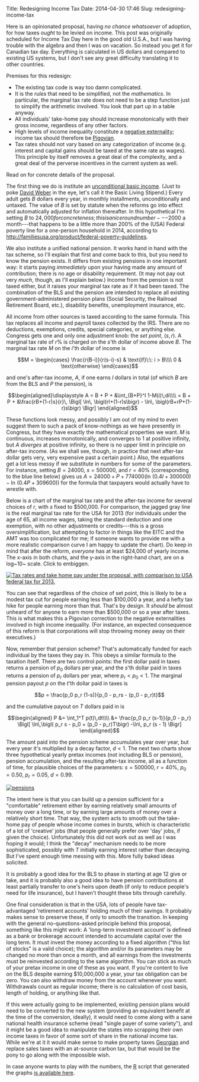 Title: Redesigning Income Tax
Date: 2014-04-30 17:46
Slug: redesigning-income-tax

Here is an opinionated proposal, having *no chance whatsoever* of
adoption, for how taxes *ought* to be levied on income. This post was
originally scheduled for Income Tax Day here in the good old U.S.A.,
but I was having trouble with the algebra and then I was on
vacation. So instead you get it for Canadian tax day. Everything is
calculated in US dollars and compared to existing US systems, but I
don't see any great difficulty translating it to other countries.

Premises for this redesign:

* The existing tax code is way too damn complicated.
* It is the *rules* that need to be simplified, not the
  *mathematics*. In particular, the marginal tax rate does not need to
  be a step function just to simplify the arithmetic involved. You
  look that part up in a table anyway.
* All individuals' take-home pay should increase monotonically with
  their gross income, regardless of any other factors.
* High levels of income inequality constitute a
  [negative externality](https://en.wikipedia.org/wiki/Externality#Negative);
  income tax should therefore be
  [Pigovian](https://en.wikipedia.org/wiki/Pigovian_tax).
* Tax rates should not vary based on any categorization of income
  (e.g. interest and capital gains should be taxed at the same rate as
  wages). This principle by itself removes a great deal of the
  complexity, and a great deal of the perverse incentives in the
  current system as well.

Read on for concrete details of the proposal.

<!--more-->

The first thing we do is institute an
[unconditional basic income](https://en.wikipedia.org/wiki/Basic_income).
(Just to poke [David Weber](https://en.wikipedia.org/wiki/Honorverse)
in the eye, let's call it the Basic Living Stipend.) Every adult gets
$B$ dollars every year, in monthly installments, unconditionally and
untaxed. The value of $B$ is set by statute when the reforms go into
effect and automatically adjusted for inflation thereafter. In this
hypothetical I'm setting $B$ to $24,000 for concreteness; this is a
nice round number---$2000 a month---that happens to be a little more
than 200% of the (USA) Federal poverty line for a one-person household
in 2014, according to
<http://familiesusa.org/product/federal-poverty-guidelines>.

We also institute a unified national pension. It works hand in hand
with the tax scheme, so I'll explain that first and come back to this,
but you need to know the pension exists. It differs from existing
pensions in one important way: it starts paying *immediately* upon
your having made any amount of contribution; there is no age or
disability requirement. (It may not pay out very *much*, though, as
I'll explain below.) Income from the pension is not taxed either, but
it raises your marginal tax rate as if it had been taxed. The
combination of the BLS and the pension are intended to replace all
existing government-administered pension plans (Social Security, the
Railroad Retirement Board, etc.), disability benefits, unemployment
insurance, etc.

All income from other sources is taxed according to the same formula.
This tax replaces all income and payroll taxes collected by the IRS.
There are no deductions, exemptions, credits, special categories, or
anything else. Congress gets one and only one adjustment knob: the
*set point*, $(s,r)$. A marginal tax rate of $r\%$ is charged
on the $s$'th dollar of income above $B$. The marginal tax
rate $M$ on the $i$'th dollar of income is

$$M = \begin{cases}
      \frac{r(B-i)}{r(s-i)-s} & \text{if}\:\: i > B\\\\
      0 & \text{otherwise}
      \end{cases}$$

and one's after-tax income, $A$, if one earns $I$ dollars in
total (of which $B$ are from the BLS and $P$ the pension), is

$$\begin{aligned}\displaystyle
A = B + P + &\int_{B+P}^I 1-M(i)\;di\\\\
  = B + P + &\frac{rB+(1-r)s}{r}\,
    \Bigl[ \ln\, \bigl(rI+(1-r)s\bigr) - \ln\,
    \bigl(rB+rP+(1-r)s\bigr) \Bigr]
\end{aligned}$$


These functions look messy, and possibly I am out of my mind to even
suggest them to such a pack of know-nothings as we have presently in
Congress, but they have exactly the mathematical properties we want.
$M$ is continuous, increases monotonically, and converges to 1 at
positive infinity, but $A$ *diverges* at positive infinity, so
there is no upper limit in principle on after-tax income. (As we shall
see, though, in practice that next after-tax dollar gets very, very
expensive past a certain point.) Also, the equations get a lot less
messy if we substitute in numbers for some of the parameters. For
instance, setting $B = 24000$, $s = 500000$, and $r =
40\%$ (corresponding to the blue line below) gives us $A = 24000 +
P + 774000 \bigl( \ln\,(0.4I + 300000) - \ln\,(0.4P + 309600)
\bigr)$ for the formula that taxpayers would actually have to
wrestle with.

Below is a chart of the marginal tax rate and the after-tax income for
several choices of $r$, with $s$ fixed to $500,000. For
comparison, the jagged gray line is the real marginal tax rate for the
USA for 2013 (for individuals under the age of 65, all income wages,
taking the standard deduction and one exemption, with no other
adjustments or credits---this is a gross oversimplification, but
attempting to factor in things like the EITC and the AMT was too
complicated for me; if someone wants to provide me with a more
realistic comparison curve I am happy to update the chart). Do keep in
mind that after the reform, *everyone* has at least $24,000 of yearly
income.  The x-axis in both charts, and the y-axis in the right-hand
chart, are on a log~10~ scale. Click to embiggen.

[![Tax rates and take home pay under the proposal, with comparison to USA federal tax for
2013.](https://www.owlfolio.org/media/2014/04/taxrates.png)](https://www.owlfolio.org/media/2014/04/taxrates.png)

You can see that regardless of the choice of set point, this is likely
to be a modest tax cut for people earning less than $100,000 a year,
and a hefty tax hike for people earning more than that. That's by
design. It *should* be almost unheard of for anyone to earn more than
$500,000 or so a year after taxes. This is what makes this a Pigovian
correction to the negative externalities involved in high income
inequality. (For instance, an expected consequence of this reform is
that corporations will stop throwing money away on their executives.)

Now, remember that pension scheme? That's automatically funded for
each individual by the taxes they pay in. This obeys a similar formula
to the taxation itself. There are two control points: the first dollar
paid in taxes returns a pension of $p_0$ dollars per year, and
the $s$'th dollar paid in taxes returns a pension of $p_r$
dollars per year, where $p_r < p_0 <1$. The marginal pension payout
$p$ on the $t$'th dollar paid in taxes is

$$p = \frac{p_0 p_r (1-s)}{p_0 - p_rs - (p_0 - p_r)t}$$

and the cumulative payout on $T$ dollars paid in is

$$\begin{aligned}
P &= \int_1^T p(t)\,dt\\\\
&= \frac{p_0 p_r (s-1)}{p_0 - p_r} \Bigl[
\ln\,\bigl( p_r s - p_0 + (p_0 - p_r)T\bigr)
-\ln\, p_r (s - 1) \Bigr]
\end{aligned}$$

The amount paid into the pension scheme accumulates year over year,
but every year it's multiplied by a decay factor, $d < 1$. The
next two charts show three hypothetical yearly pretax incomes (not
including BLS or pension), pension accumulation, and the resulting
after-tax income, all as a function of time, for plausible choices of
the parameters:
$s = 500000,\: r = 40\%,\: p_0 = 0.50,\: p_r = 0.05,\: d = 0.99$.

[![pensions](https://www.owlfolio.org/media/2014/04/pensions.png)](https://www.owlfolio.org/media/2014/04/pensions.png)

The intent here is that you can build up a pension sufficient for a
"comfortable" retirement either by earning relatively small amounts of
money over a long time, or by earning large amounts of money over a
relatively short time. That way, the system acts to smooth out the
take-home pay of people whose income comes in bursts, which is
characteristic of a lot of 'creative' jobs (that people generally
prefer over 'day' jobs, if given the choice). Unfortunately this did
not work out as well as I was hoping it would; I think the "decay"
mechanism needs to be more sophisticated, possibly with $T$
initially earning interest rather than decaying. But I've spent enough
time messing with this. More fully baked ideas solicited.

It is probably a good idea for the BLS to phase in starting at age 12
give or take, and it is probably also a good idea to have pension
contributions at least partially transfer to one's heirs upon death
(if only to reduce people's need for life insurance), but I haven't
thought these bits through carefully.

One final consideration is that in the USA, lots of people have
tax-advantaged 'retirement accounts' holding much of their savings. It
probably makes sense to preserve these, if only to smooth the
transition. In keeping with the general no-questions-asked principle
behind this proposal, something like this might work: A 'long-term
investment account' is defined as a bank or brokerage account intended
to accumulate capital over the long term. It must invest the money
according to a fixed algorithm ("this list of stocks" is a valid
choice); the algorithm and/or its parameters may be changed no more
than once a month, and all earnings from the investments must be
reinvested according to the same algorithm. You can stick as much of
your pretax income in one of these as you want. If you're content to
live on the BLS despite earning $10,000,000 a year, your tax
obligation can be zero.  You can also withdraw money from the account
whenever you want.  Withdrawals count as regular income; there is no
calculation of cost basis, length of holding, or anything like that.

If this were actually going to be implemented, existing pension plans
would need to be converted to the new system (providing an equivalent
benefit at the time of the conversion, ideally), it would need to come
along with a sane national health insurance scheme (read "single payer
of some variety"), and it might be a good idea to manipulate the
states into scrapping their own income taxes in favor of some sort of
share in the national income tax. While we're at it it would make
sense to make property taxes
[Georgian](https://en.wikipedia.org/wiki/Land_value_tax) and replace
sales taxes with an at-source carbon tax, but that would be the pony
to go along with the impossible wish.

In case anyone wants to play with the numbers, the
[R](http://www.r-project.org/) script that generated the graphs
[is available here](https://hacks.owlfolio.org/scratchpad/redesigning-income-tax.R).
